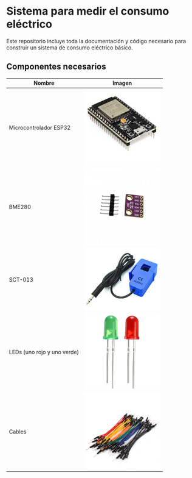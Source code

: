 # Sistema para medir el consumo eléctrico

Este repositorio incluye toda la documentación y código necesario para construir
un sistema de consumo eléctrico básico.


## Componentes necesarios

| Nombre | Imagen |
| ------ | ------ |
| Microcontrolador ESP32 | <img src="/images/esp32.jpg" width="200"> |
| BME280 | <img src="/images/bme280.jpg" width="200"> | 
| SCT-013 | <img src="/images/sct-013.jpg" width="200"> |
| LEDs (uno rojo y uno verde) | <img src="/images/leds.jpg" width="200"> |
| Cables | <img src="/images/cables.jpg" width="200"> |
